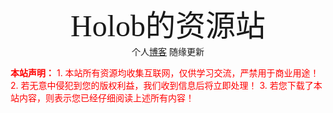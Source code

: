 <center><font face="黑体" size=10>Holob的资源站</font></center>
<center>个人<a href="https://holob.github.io">博客</a> 随缘更新</center>

﻿<font color=red>**本站声明：**</font>
<font color=red>1. 本站所有资源均收集互联网，仅供学习交流，严禁用于商业用途！</font>
<font color=red>2. 若无意中侵犯到您的版权利益，我们收到信息后将立即处理！</font>
<font color=red>3. 若您下载了本站内容，则表示您已经仔细阅读上述所有内容！</font>
